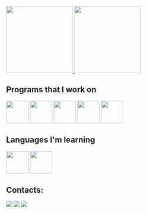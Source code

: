 <div>
  <a href="https://github.com/micristinar">
    <img loading="lazy" height="180em" src="https://github-readme-stats.vercel.app/api/top-langs/?username=micristinar&layout=compact&langs_count=7&theme=dark"/>
    <img loading="lazy" height="180em" src="https://github-readme-stats.vercel.app/api?username=micristinar&show_icons=true&theme=dark&include_all_commits=true&count_private=true"/>
  </a>
</div>

## Programs that I work on

<img loading="lazy" src="https://cdn.jsdelivr.net/gh/devicons/devicon@latest/icons/photoshop/photoshop-original.svg" width="60" height="60"/> <img loading="lazy" src="https://cdn.jsdelivr.net/gh/devicons/devicon@latest/icons/illustrator/illustrator-plain.svg" width="60" height="60"/> <img loading="lazy" src="https://cdn.jsdelivr.net/gh/devicons/devicon@latest/icons/xd/xd-original.svg" width="60" height="60"/> <img loading="lazy" src="https://cdn.jsdelivr.net/gh/devicons/devicon@latest/icons/canva/canva-original.svg" width="60" height="60"/> <img loading="lazy" src="https://cdn.jsdelivr.net/gh/devicons/devicon@latest/icons/wordpress/wordpress-original.svg" width="60" height="60"/>

## Languages ​​I'm learning
<img loading="lazy" src="https://cdn.jsdelivr.net/gh/devicons/devicon@latest/icons/html5/html5-original-wordmark.svg" width="60" height="60"/> <img loading="lazy" src="https://cdn.jsdelivr.net/gh/devicons/devicon@latest/icons/css3/css3-original-wordmark.svg" width="60" height="60"/>


## Contacts:

<div>
<a href="https://www.instagram.com/_micristinar/" target="_blank"><img loading="lazy" src="https://img.shields.io/badge/-Instagram-%23E4405F?style=for-the-badge&logo=instagram&logoColor=white" target="_blank"></a>
<a href = "mailto:mih.crds@gmail.com"><img loading="lazy" src="https://img.shields.io/badge/Gmail-D14836?style=for-the-badge&logo=gmail&logoColor=white" target="_blank"></a>
<a href="https://www.linkedin.com/in/millacristina/" target="_blank"><img loading="lazy" src="https://img.shields.io/badge/-LinkedIn-%230077B5?style=for-the-badge&logo=linkedin&logoColor=white" target="_blank"></a>   
</div>

